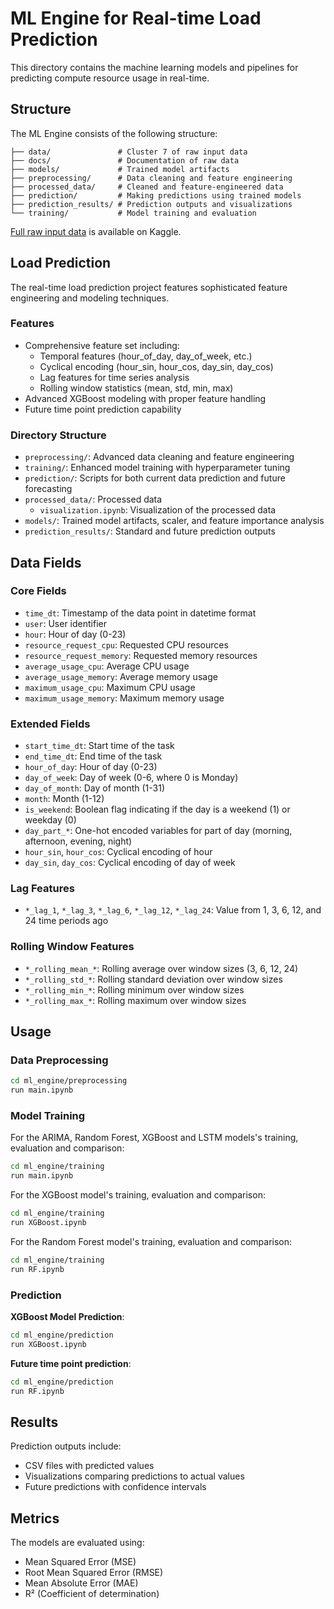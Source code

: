 # ML Engine for Real-time Load Prediction

This directory contains the machine learning models and pipelines for predicting compute resource usage in real-time.

## Structure

The ML Engine consists of the following structure:

```
├── data/               # Cluster 7 of raw input data
├── docs/               # Documentation of raw data
├── models/             # Trained model artifacts
├── preprocessing/      # Data cleaning and feature engineering
├── processed_data/     # Cleaned and feature-engineered data
├── prediction/         # Making predictions using trained models
├── prediction_results/ # Prediction outputs and visualizations
└── training/           # Model training and evaluation
```

[Full raw input data](https://www.kaggle.com/datasets/derrickmwiti/google-2019-cluster-sample/data) is available on Kaggle.

## Load Prediction

The real-time load prediction project features sophisticated feature engineering and modeling techniques.

### Features
- Comprehensive feature set including:
  - Temporal features (hour_of_day, day_of_week, etc.)
  - Cyclical encoding (hour_sin, hour_cos, day_sin, day_cos)
  - Lag features for time series analysis
  - Rolling window statistics (mean, std, min, max)
- Advanced XGBoost modeling with proper feature handling
- Future time point prediction capability

### Directory Structure
- `preprocessing/`: Advanced data cleaning and feature engineering
- `training/`: Enhanced model training with hyperparameter tuning
- `prediction/`: Scripts for both current data prediction and future forecasting
- `processed_data/`: Processed data
  - `visualization.ipynb`: Visualization of the processed data
- `models/`: Trained model artifacts, scaler, and feature importance analysis
- `prediction_results/`: Standard and future prediction outputs

## Data Fields

### Core Fields
- `time_dt`: Timestamp of the data point in datetime format
- `user`: User identifier
- `hour`: Hour of day (0-23)
- `resource_request_cpu`: Requested CPU resources
- `resource_request_memory`: Requested memory resources 
- `average_usage_cpu`: Average CPU usage 
- `average_usage_memory`: Average memory usage
- `maximum_usage_cpu`: Maximum CPU usage
- `maximum_usage_memory`: Maximum memory usage

### Extended Fields
- `start_time_dt`: Start time of the task
- `end_time_dt`: End time of the task
- `hour_of_day`: Hour of day (0-23)
- `day_of_week`: Day of week (0-6, where 0 is Monday)
- `day_of_month`: Day of month (1-31)
- `month`: Month (1-12)
- `is_weekend`: Boolean flag indicating if the day is a weekend (1) or weekday (0)
- `day_part_*`: One-hot encoded variables for part of day (morning, afternoon, evening, night)
- `hour_sin`, `hour_cos`: Cyclical encoding of hour
- `day_sin`, `day_cos`: Cyclical encoding of day of week

### Lag Features
- `*_lag_1`, `*_lag_3`, `*_lag_6`, `*_lag_12`, `*_lag_24`: Value from 1, 3, 6, 12, and 24 time periods ago

### Rolling Window Features
- `*_rolling_mean_*`: Rolling average over window sizes (3, 6, 12, 24)
- `*_rolling_std_*`: Rolling standard deviation over window sizes
- `*_rolling_min_*`: Rolling minimum over window sizes
- `*_rolling_max_*`: Rolling maximum over window sizes

## Usage

### Data Preprocessing

```bash
cd ml_engine/preprocessing
run main.ipynb
```

### Model Training

For the ARIMA, Random Forest, XGBoost and LSTM models's training, evaluation and comparison:
```bash
cd ml_engine/training
run main.ipynb
```

For the XGBoost model's training, evaluation and comparison:
```bash
cd ml_engine/training
run XGBoost.ipynb
```

For the Random Forest model's training, evaluation and comparison:
```bash
cd ml_engine/training
run RF.ipynb
```

### Prediction

**XGBoost Model Prediction**:
```bash
cd ml_engine/prediction
run XGBoost.ipynb
```

**Future time point prediction**:
```bash
cd ml_engine/prediction
run RF.ipynb
```

## Results

Prediction outputs include:
- CSV files with predicted values
- Visualizations comparing predictions to actual values
- Future predictions with confidence intervals

## Metrics

The models are evaluated using:
- Mean Squared Error (MSE)
- Root Mean Squared Error (RMSE)
- Mean Absolute Error (MAE)
- R² (Coefficient of determination)

